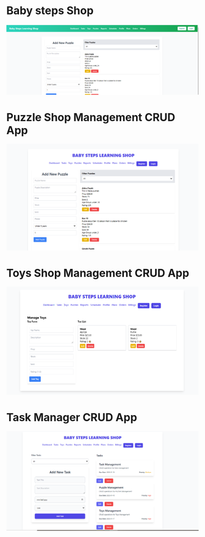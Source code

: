 # **Baby steps Shop**
![alt text](image.png)

# **Puzzle Shop Management CRUD App**
![alt text](image-5.png)

# **Toys Shop Management CRUD App**
![alt text](image-4.png)

# **Task Manager CRUD App**
![alt text](image-3.png)